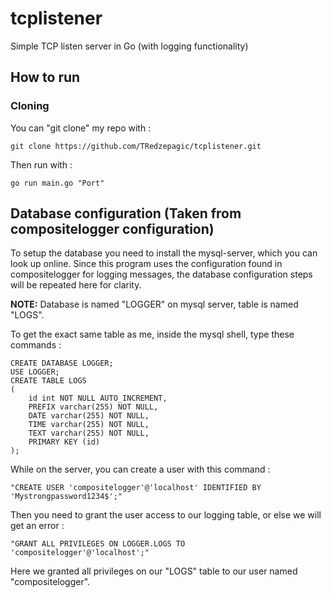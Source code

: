 # tcplistener
Simple TCP listen server in Go (with logging functionality)

## How to run

### Cloning
You can "git clone" my repo with :

```
git clone https://github.com/TRedzepagic/tcplistener.git
```
Then run with :

```
go run main.go "Port" 
```
## Database configuration (Taken from compositelogger configuration)

To setup the database you need to install the mysql-server, which you can look up online.
Since this program uses the configuration found in compositelogger for logging messages, the database configuration steps will be repeated here for clarity.

**NOTE:** Database is named "LOGGER" on mysql server, table is named "LOGS".

To get the exact same table as me, inside the mysql shell, type these commands :
```
CREATE DATABASE LOGGER;
USE LOGGER;
CREATE TABLE LOGS
(
    id int NOT NULL AUTO_INCREMENT,
    PREFIX varchar(255) NOT NULL,
    DATE varchar(255) NOT NULL,
    TIME varchar(255) NOT NULL,
    TEXT varchar(255) NOT NULL,
    PRIMARY KEY (id)
);
```
While on the server, you can create a user with this command :

```
"CREATE USER 'compositelogger'@'localhost' IDENTIFIED BY 'Mystrongpassword1234$';"
```
Then you need to grant the user access to our logging table, or else we will get an error :

```
"GRANT ALL PRIVILEGES ON LOGGER.LOGS TO 'compositelogger'@'localhost';"
```
Here we granted all privileges on our "LOGS" table to our user named "compositelogger".
